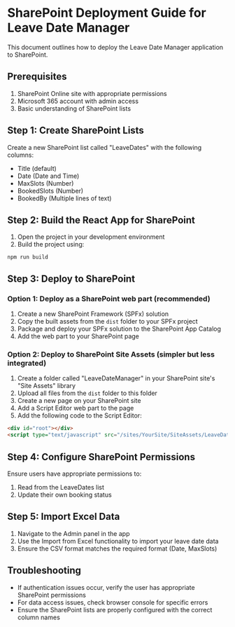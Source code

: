 
# SharePoint Deployment Guide for Leave Date Manager

This document outlines how to deploy the Leave Date Manager application to SharePoint.

## Prerequisites

1. SharePoint Online site with appropriate permissions
2. Microsoft 365 account with admin access
3. Basic understanding of SharePoint lists

## Step 1: Create SharePoint Lists

Create a new SharePoint list called "LeaveDates" with the following columns:

- Title (default)
- Date (Date and Time)
- MaxSlots (Number)
- BookedSlots (Number)
- BookedBy (Multiple lines of text)

## Step 2: Build the React App for SharePoint

1. Open the project in your development environment
2. Build the project using:
```
npm run build
```

## Step 3: Deploy to SharePoint

### Option 1: Deploy as a SharePoint web part (recommended)

1. Create a new SharePoint Framework (SPFx) solution
2. Copy the built assets from the `dist` folder to your SPFx project
3. Package and deploy your SPFx solution to the SharePoint App Catalog
4. Add the web part to your SharePoint page

### Option 2: Deploy to SharePoint Site Assets (simpler but less integrated)

1. Create a folder called "LeaveDateManager" in your SharePoint site's "Site Assets" library
2. Upload all files from the `dist` folder to this folder
3. Create a new page on your SharePoint site
4. Add a Script Editor web part to the page
5. Add the following code to the Script Editor:

```html
<div id="root"></div>
<script type="text/javascript" src="/sites/YourSite/SiteAssets/LeaveDateManager/main.js"></script>
```

## Step 4: Configure SharePoint Permissions

Ensure users have appropriate permissions to:

1. Read from the LeaveDates list
2. Update their own booking status

## Step 5: Import Excel Data

1. Navigate to the Admin panel in the app
2. Use the Import from Excel functionality to import your leave date data
3. Ensure the CSV format matches the required format (Date, MaxSlots)

## Troubleshooting

- If authentication issues occur, verify the user has appropriate SharePoint permissions
- For data access issues, check browser console for specific errors
- Ensure the SharePoint lists are properly configured with the correct column names
